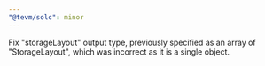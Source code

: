 ```yaml
---
"@tevm/solc": minor
---
```


Fix "storageLayout" output type, previously specified as an array of "StorageLayout", which was incorrect as it is a single object.
